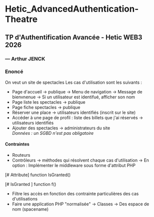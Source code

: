 # Hetic_AdvancedAuthentication-Theatre

## TP d'Authentification Avancée - Hetic WEB3 2026

### — Arthur JENCK

### Enoncé

On veut un site de spectacles
Les cas d'utilisation sont les suivants :

- Page d'accueil -> publique
  -> Menu de navigation
  -> Message de bienvnenue
  -> Si un utilisateur est identifué, afficher son nom
- Page liste les spectacles -> publique
- Page fiche spectacles -> publique
- Réserver une place -> utilisateurs identifiés (inscrit sur le site)
- Accéder à une page de profil : liste des billets que j'ai réservés -> utilisateurs identifiés
- Ajouter des spectacles -> administrateurs du site  
*Données : un SGBD n'est pas obligatoire*

#### Contraintes

- Routeurs
- Contrôleurs -> méthodes qui résolvent chaque cas d'utilisation
-> En option : Implémenter le middleware sous forme d'attribut PHP

[# Attribute]
function IsGranted()

[# IsGranted ]
function f()

- Filtre les accès en fonction des contrainte particulières des cas d'utilisations
- Faire une application PHP "normalisée"
  -> Classes
  -> Des espace de nom (spacename)
